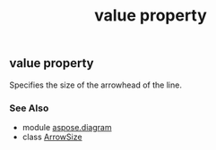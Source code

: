 ﻿---
title: value property
second_title: Aspose.Diagram for Python via .NET API References
description: 
type: docs
weight: 40
url: /python-net/aspose.diagram/arrowsize/value/
is_root: false
---

## value property


Specifies the size of the arrowhead of the line.

### See Also
* module [aspose.diagram](../../)
* class [ArrowSize](/diagram/python-net/aspose.diagram/arrowsize)
